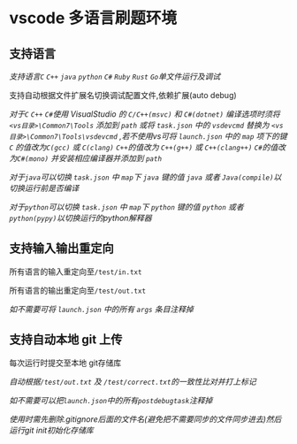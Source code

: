 # vscode 多语言刷题环境

## 支持语言

_支持语言`C` `C++` `java` `python` `C#` `Ruby` `Rust` `Go`单文件运行及调试_</br>

支持自动根据文件扩展名切换调试配置文件,依赖扩展(auto debug)

*对于`C` `C++` `C#`使用 VisualStudio 的 `C/C++(msvc)` 和 `C#(dotnet)` 编译选项时须将 `<vs目录>\Common7\Tools` 添加到 `path` 或将 `task.json` 中的 `vsdevcmd` 替换为 `<vs目录>\Common7\Tools\vsdevcmd` ,若不使用vs可将 `launch.json` 中的 `map` 项下的键 `C` 的值改为`C(gcc)` 或 `C(clang)` `C++`的值改为 `C++(g++)` 或 `C++(clang++)` `C#`的值改为`C#(mono)` 并安装相应编译器并添加到 `path`*

*对于`java`可以切换 `task.json` 中 `map`下 `java` 键的值 `java` 或者 `Java(compile)`以切换运行前是否编译*

*对于`python`可以切换 `task.json` 中 `map`下 `python` 键的值 `python` 或者 `python(pypy)`以切换运行的python解释器*

## 支持输入输出重定向

所有语言的输入重定向至`/test/in.txt`</br>

所有语言的输出重定向至`/test/out.txt`</br>

*如不需要可将 `launch.json` 中的所有 `args` 条目注释掉*

## 支持自动本地 git 上传

每次运行时提交至本地 git存储库</br>

_自动根据`/test/out.txt` 及 `/test/correct.txt`的一致性比对并打上标记_</br>

*如不需要可以把`launch.json`中的所有`postdebugtask`注释掉*

*使用时需先删除.gitignore后面的文件名(避免把不需要同步的文件同步进去)然后运行git init初始化存储库*
